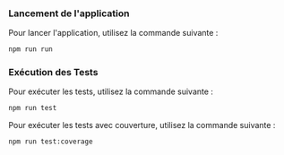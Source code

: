 ### Lancement de l'application

Pour lancer l'application, utilisez la commande suivante :

```bash
npm run run
```

### Exécution des Tests

Pour exécuter les tests, utilisez la commande suivante :

```bash
npm run test
```

Pour exécuter les tests avec couverture, utilisez la commande suivante :

```bash
npm run test:coverage
```
